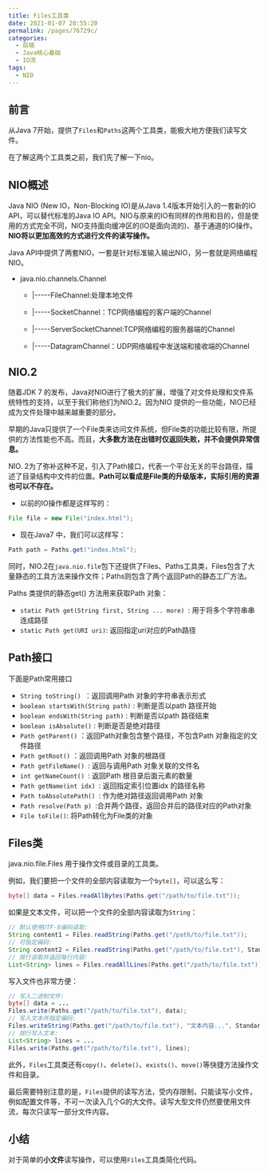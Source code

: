 ```yaml
---
title: Files工具类
date: 2021-01-07 20:55:20
permalink: /pages/76729c/
categories:
  - 后端
  - Java核心基础
  - IO流
tags:
  - NIO
---
```

## 前言

从Java 7开始，提供了`Files`和`Paths`这两个工具类，能极大地方便我们读写文件。

在了解这两个工具类之前，我们先了解一下nio。

## NIO概述

Java NIO (New IO，Non-Blocking IO)是从Java 1.4版本开始引入的一套新的IO API，可以替代标准的Java IO API。NIO与原来的IO有同样的作用和目的，但是使用的方式完全不同，NIO支持面向缓冲区的(IO是面向流的)、基于通道的IO操作。**NIO将以更加高效的方式进行文件的读写操作。**

Java API中提供了两套NIO，一套是针对标准输入输出NIO，另一套就是网络编程NIO。

- java.nio.channels.Channel

  - |-----FileChannel:处理本地文件
  - |-----SocketChannel：TCP网络编程的客户端的Channel
  - |-----ServerSocketChannel:TCP网络编程的服务器端的Channel

  - |-----DatagramChannel：UDP网络编程中发送端和接收端的Channel

## NIO.2

随着JDK 7 的发布，Java对NIO进行了极大的扩展，增强了对文件处理和文件系统特性的支持，以至于我们称他们为NIO.2。因为NIO 提供的一些功能，NIO已经成为文件处理中越来越重要的部分。

早期的Java只提供了一个File类来访问文件系统，但File类的功能比较有限，所提供的方法性能也不高。而且，**大多数方法在出错时仅返回失败，并不会提供异常信息。**

NIO. 2为了弥补这种不足，引入了Path接口，代表一个平台无关的平台路径，描述了目录结构中文件的位置。**Path可以看成是File类的升级版本，实际引用的资源也可以不存在。**

- 以前的IO操作都是这样写的：

~~~java
File file = new File("index.html");
~~~

- 现在Java7 中，我们可以这样写：

~~~java
Path path = Paths.get("index.html");
~~~

同时，NIO.2在`java.nio.file`包下还提供了Files、Paths工具类，Files包含了大量静态的工具方法来操作文件；Paths则包含了两个返回Path的静态工厂方法。

Paths 类提供的静态get() 方法用来获取Path 对象：

- `static Path get(String first, String ... more) `: 用于将多个字符串串连成路径
- `static Path get(URI uri)`: 返回指定uri对应的Path路径

## Path接口

下面是Path常用接口

- `String toString() `：返回调用Path 对象的字符串表示形式
- `boolean startsWith(String path)` : 判断是否以path 路径开始
- `boolean endsWith(String path)` : 判断是否以path 路径结束
- `boolean isAbsolute()` : 判断是否是绝对路径
- `Path getParent()` ：返回Path对象包含整个路径，不包含Path 对象指定的文件路径
- `Path getRoot()` ：返回调用Path 对象的根路径
- `Path getFileName() `: 返回与调用Path 对象关联的文件名
- `int getNameCount() `: 返回Path 根目录后面元素的数量
- `Path getName(int idx) `: 返回指定索引位置idx 的路径名称
- `Path toAbsolutePath() `: 作为绝对路径返回调用Path 对象
- `Path resolve(Path p) `:合并两个路径，返回合并后的路径对应的Path对象
- `File toFile()`: 将Path转化为File类的对象



## Files类

java.nio.file.Files 用于操作文件或目录的工具类。

例如，我们要把一个文件的全部内容读取为一个`byte[]`，可以这么写：

```java
byte[] data = Files.readAllBytes(Paths.get("/path/to/file.txt"));
```

如果是文本文件，可以把一个文件的全部内容读取为`String`：

```java
// 默认使用UTF-8编码读取:
String content1 = Files.readString(Paths.get("/path/to/file.txt"));
// 可指定编码:
String content2 = Files.readString(Paths.get("/path/to/file.txt"), StandardCharsets.ISO_8859_1);
// 按行读取并返回每行内容:
List<String> lines = Files.readAllLines(Paths.get("/path/to/file.txt"));
```

写入文件也非常方便：

```java
// 写入二进制文件:
byte[] data = ...
Files.write(Paths.get("/path/to/file.txt"), data);
// 写入文本并指定编码:
Files.writeString(Paths.get("/path/to/file.txt"), "文本内容...", StandardCharsets.ISO_8859_1);
// 按行写入文本:
List<String> lines = ...
Files.write(Paths.get("/path/to/file.txt"), lines);
```

此外，`Files`工具类还有`copy()`、`delete()`、`exists()`、`move()`等快捷方法操作文件和目录。

最后需要特别注意的是，`Files`提供的读写方法，受内存限制，只能读写小文件，例如配置文件等，不可一次读入几个G的大文件。读写大型文件仍然要使用文件流，每次只读写一部分文件内容。



## 小结

对于简单的**小文件**读写操作，可以使用`Files`工具类简化代码。